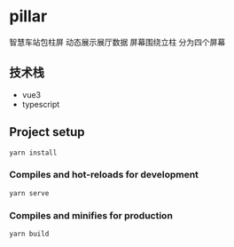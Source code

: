 # pillar

智慧车站包柱屏 动态展示展厅数据 屏幕围绕立柱 分为四个屏幕

## 技术栈

- vue3
- typescript

## Project setup

```
yarn install
```

### Compiles and hot-reloads for development

```
yarn serve
```

### Compiles and minifies for production

```
yarn build
```
